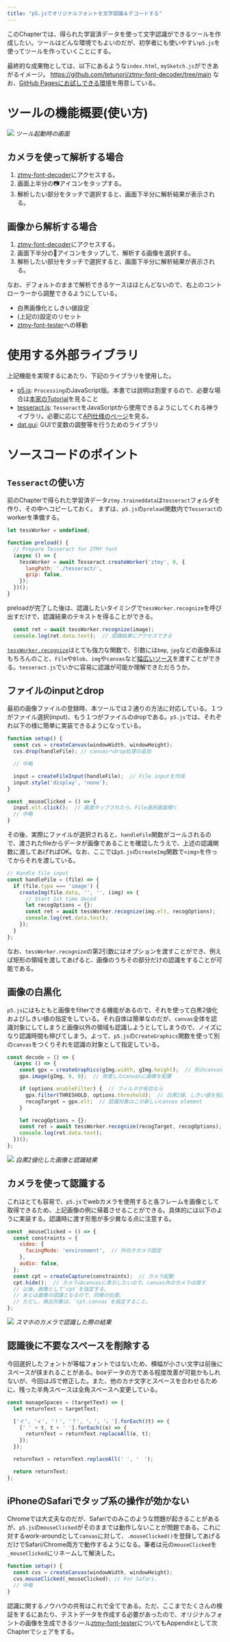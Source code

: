 ```yaml
---
title: "p5.jsでオリジナルフォントを文字認識＆デコードする"
---
```


このChapterでは、得られた学習済データを使って文字認識ができるツールを作成したい。ツールはどんな環境でもよいのだが、初学者にも使いやすい`p5.js`を使ってツールを作っていくことにする。

最終的な成果物としては、以下にあるような`index.html`, `mySketch.js`ができあがるイメージ。
https://github.com/tetunori/ztmy-font-decoder/tree/main
なお、[GitHub Pagesにお試しできる環境](https://tetunori.github.io/ztmy-font-decoder/)を用意している。

# ツールの機能概要(使い方)
![](/images/20240907-tetunori-tesseract/12.png)
*ツール起動時の画面*

## カメラを使って解析する場合
1. [ztmy-font-decoder](https://tetunori.github.io/ztmy-font-decoder/)にアクセスする。
2. 画面上半分の📷アイコンをタップする。
3. 解析したい部分をタッチで選択すると、画面下半分に解析結果が表示される。

## 画像から解析する場合
1. [ztmy-font-decoder](https://tetunori.github.io/ztmy-font-decoder/)にアクセスする。
2. 画面下半分の📁アイコンをタップして、解析する画像を選択する。
3. 解析したい部分をタッチで選択すると、画面下半分に解析結果が表示される。

なお、デフォルトのままで解析できるケースはほとんどないので、右上のコントローラーから調整できるようにしている。
- 白黒画像化としきい値設定
- (上記の)設定のリセット
- [ztmy-font-tester](https://github.com/tetunori/ztmy-font-tester/)への移動

# 使用する外部ライブラリ
上記機能を実現するにあたり、下記のライブラリを使用した。
- [p5.js](https://github.com/processing/p5.js): `Processing`のJavaScript版。本書では説明は割愛するので、必要な場合は[本家のTutorial](https://p5js.org/tutorials/)を見ること
- [tesseract.js](https://github.com/naptha/tesseract.js): `Tesseract`をJavaScriptから使用できるようにしてくれる神ライブラリ。必要に応じて[API仕様のページ](https://github.com/naptha/tesseract.js/blob/master/docs/api.md)を見る。
- [dat.gui](https://github.com/dataarts/dat.gui): GUIで変数の調整等を行うためのライブラリ

# ソースコードのポイント

## `Tesseract`の使い方
前のChapterで得られた学習済データ`ztmy.traineddata`は`tesseract`フォルダを作り、その中へコピーしておく。
まずは、`p5.js`の`preload`関数内で`Tesseract`のworkerを準備する。
```JavaScript
let tessWorker = undefined;

function preload() {
  // Prepare Tesseract for ZTMY font
  (async () => {
    tessWorker = await Tesseract.createWorker('ztmy', 0, {
      langPath: './tesseract/',
      gzip: false,
    });
  })();
}
```

preloadが完了した後は、認識したいタイミングで`tessWorker.recognize`を呼び出すだけで、認識結果のテキストを得ることができる。

```JavaScript
  const ret = await tessWorker.recognize(image);
  console.log(ret.data.text);  // 認識結果にアクセスできる
```
[`tessWorker.recognize`](https://github.com/naptha/tesseract.js/blob/master/docs/api.md#worker-recognize)はとても強力な関数で、引数には`bmp`, `jpg`などの画像系はもちろんのこと、`File`や`Blob`、`img`や`canvas`など[幅広いソース](https://github.com/naptha/tesseract.js/blob/master/docs/image-format.md)を渡すことができる。`tesseract.js`でいかに容易に認識が可能か理解できただろうか。

## ファイルのinputとdrop
最初の画像ファイルの登録時、本ツールでは２通りの方法に対応している。１つがファイル選択(input)、もう１つがファイルのdropである。`p5.js`では、それぞれ以下の様に簡単に実装できるようになっている。
```JavaScript
function setup() {
  const cvs = createCanvas(windowWidth, windowHeight);
  cvs.drop(handleFile); // canvasへdrop処理の追加

  // 中略

  input = createFileInput(handleFile);  // File inputを作成
  input.style('display', 'none');
}

const _mouseClicked = () => {
  input.elt.click();  // 画面タップされたら、File選択画面開く
  // 中略
}
```

その後、実際にファイルが選択されると、`handleFile`関数がコールされるので、渡されたfileからデータが画像であることを確認したうえで、上述の認識関数に渡してあげればOK。なお、ここでは`p5.js`の`createImg`関数で`<img>`を作ってからそれを渡している。

```JavaScript
// Handle file input
const handleFile = (file) => {
  if (file.type === 'image') {
    createImg(file.data, '', '', (img) => {
      // Start 1st time decod
      let recogOptions = {};
      const ret = await tessWorker.recognize(img.elt, recogOptions);
      console.log(ret.data.text);
    });
  }
};
```
なお、`tessWorker.recognize`の第2引数にはオプションを渡すことができ、例えば矩形の領域を渡してあげると、画像のうちその部分だけの認識をすることが可能である。

## 画像の白黒化
`p5.js`にはもともと画像をfilterできる機能があるので、それを使って白黒2値化およびしきい値の指定をしている。それ自体は簡単なのだが、`canvas`全体を認識対象にしてしまうと画像以外の領域も認識しようとしてしまうので、ノイズになり認識時間も伸びてしまう。よって、`p5.js`の`CreateGraphics`関数を使って別の`canvas`をつくりそれを認識の対象として指定している。

```JavaScript
const decode = () => {
  (async () => {
    const gpx = createGraphics(gImg.width, gImg.height);  // 別のcanvasを準備
    gpx.image(gImg, 0, 0);  // 用意したcanvasに画像を配置

    if (options.enableFilter) {  // フィルタが有効なら
      gpx.filter(THRESHOLD, options.threshold);  // 白黒2値、しきい値を指定してfilterする
      recogTarget = gpx.elt;  // 認識対象はこの新しいcanvas element 
    }

    let recogOptions = {};
    const ret = await tessWorker.recognize(recogTarget, recogOptions);
    console.log(ret.data.text);
  })();
};
```
![](/images/20240907-tetunori-tesseract/13.png)
*白黒2値化した画像と認識結果*

## カメラを使って認識する
これはとても容易で、`p5.js`でwebカメラを使用すると各フレームを画像として取得できるため、上記画像の例に帰着させることができる。具体的には以下のように実装する。認識時に渡す形態が多少異なる点に注意する。

```JavaScript
const _mouseClicked = () => {
  const constraints = {
    video: {
      facingMode: 'environment',  // 外向きカメラ固定
    },
    audio: false,
  };
  const cpt = createCapture(constraints);  // カメラ起動
  cpt.hide();  // カメラはcanvasに表示したいので、canvas外のカメラは隠す
  // 以後、画像として`cpt`を指定する。
  // あとは画像の認識となるので、同様の処理。
  // ただし、検出対象は、`cpt.canvas`を指定すること。
};
```
![](/images/20240907-tetunori-tesseract/14.png)
*スマホのカメラで認識した際の結果*

## 認識後に不要なスペースを削除する
今回選択したフォントが等幅フォントではないため、横幅が小さい文字は前後にスペースが挟まれることがある。boxデータの方である程度改善が可能かもしれないが、今回はJSで修正した。また、他のカナ文字とスペースを合わせるために、残った半角スペースは全角スペースへ変更している。

```JavaScript
const manageSpaces = (targetText) => {
  let returnText = targetText;

  ['イ', 'ィ', '！', '？', '、', '。'].forEach((t) => {
    [' ' + t, t + ' '].forEach((e) => {
      returnText = returnText.replaceAll(e, t);
    });
  });

  returnText = returnText.replaceAll(' ', '　');

  return returnText;
};
```

## iPhoneのSafariでタップ系の操作が効かない
Chromeでは大丈夫なのだが、Safariでのみこのような問題が起きることがあるが、`p5.js`の`mouseClicked`がそのままでは動作しないことが問題である。これに対するwork-aroundとして`canvas`に対して、`.mouseClicked()`を登録してあげるだけでSafari/Chrome両方で動作するようになる。筆者は元の`mouseClicked`を`_mouseClicked`にリネームして解決した。
```JavaScript
function setup() {
  const cvs = createCanvas(windowWidth, windowHeight);
  cvs.mouseClicked(_mouseClicked); // For Safari.
  // 中略
}
```

認識に関するノウハウの共有はこれで全てである。ただ、ここまでたくさんの検証をするにあたり、テストデータを作成する必要があったので、オリジナルフォントの画像を生成できるツール[ztmy-font-tester](https://github.com/tetunori/ztmy-font-tester/)についてもAppendixとして次Chapterでシェアをする。

